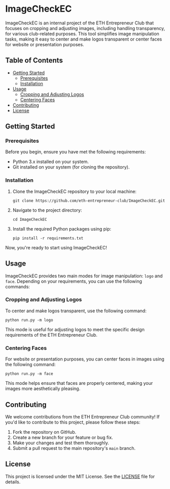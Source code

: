 # ImageCheckEC

ImageCheckEC is an internal project of the ETH Entrepreneur Club that focuses on cropping and adjusting images, including handling transparency, for various club-related purposes. This tool simplifies image manipulation tasks, making it easy to center and make logos transparent or center faces for website or presentation purposes.

## Table of Contents

- [Getting Started](#getting-started)
  - [Prerequisites](#prerequisites)
  - [Installation](#installation)
- [Usage](#usage)
  - [Cropping and Adjusting Logos](#cropping-and-adjusting-logos)
  - [Centering Faces](#centering-faces)
- [Contributing](#contributing)
- [License](#license)

## Getting Started

### Prerequisites

Before you begin, ensure you have met the following requirements:

- Python 3.x installed on your system.
- Git installed on your system (for cloning the repository).

### Installation

1. Clone the ImageCheckEC repository to your local machine:

   ```shell
   git clone https://github.com/eth-entrepreneur-club/ImageCheckEC.git
   ```

2. Navigate to the project directory:

   ```shell
   cd ImageCheckEC
   ```

3. Install the required Python packages using pip:

   ```shell
   pip install -r requirements.txt
   ```

Now, you're ready to start using ImageCheckEC!

## Usage

ImageCheckEC provides two main modes for image manipulation: `logo` and `face`. Depending on your requirements, you can use the following commands:

### Cropping and Adjusting Logos

To center and make logos transparent, use the following command:

```shell
python run.py -m logo
```

This mode is useful for adjusting logos to meet the specific design requirements of the ETH Entrepreneur Club.

### Centering Faces

For website or presentation purposes, you can center faces in images using the following command:

```shell
python run.py -m face
```

This mode helps ensure that faces are properly centered, making your images more aesthetically pleasing.

## Contributing

We welcome contributions from the ETH Entrepreneur Club community! If you'd like to contribute to this project, please follow these steps:

1. Fork the repository on GitHub.
2. Create a new branch for your feature or bug fix.
3. Make your changes and test them thoroughly.
4. Submit a pull request to the main repository's `main` branch.

## License

This project is licensed under the MIT License. See the [LICENSE](LICENSE) file for details.
